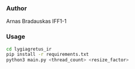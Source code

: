 ### Author

Arnas Bradauskas IFF1-1

### Usage

```bash
cd lygiagretus_ir
pip install -r requirements.txt
python3 main.py <thread_count> <resize_factor>
```
